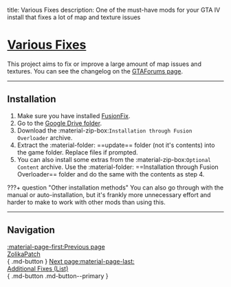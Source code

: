 title: Various Fixes
description: One of the must-have mods for your GTA IV install that fixes a lot of map and texture issues

# [Various Fixes](https://gtaforums.com/topic/975211-various-fixes/)

This project aims to fix or improve a large amount of map issues and textures. You can see the changelog on the [GTAForums page](https://gtaforums.com/topic/975211-various-fixes/).

---

<h2>Installation</h2>

1. Make sure you have installed [FusionFix](fusionfix.md).
2. Go to the [Google Drive folder](https://drive.google.com/drive/folders/1nLq3uiw1XFW5lrIwdSLuk2ZhpEWzdLw0).
3. Download the :material-zip-box:`Installation through Fusion Overloader` archive.
4. Extract the :material-folder: ==update== folder (not it's contents) into the game folder. Replace files if prompted.
5. You can also install some extras from the :material-zip-box:`Optional Content` archive. Use the :material-folder: ==Installation through Fusion Overloader== folder and do the same with the contents as step 4.

???+ question "Other installation methods"
    You can also go through with the manual or auto-installation, but it's frankly more unnecessary effort and harder to make to work with other mods than using this.

---

<h2>Navigation</h2>

[:material-page-first:Previous page <br>ZolikaPatch</br>](zolikapatch.md){ .md-button } [Next page:material-page-last: <br>Additional Fixes (List)</br>](additional-fixes.md){ .md-button .md-button--primary }
